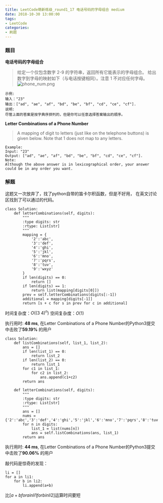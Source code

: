 ```yaml
---
title: LeetCode萌新练级_round1_17 电话号码的字母组合 medium
date: 2018-10-30 13:00:00
tags:
- LeetCode
categories:
- 刷题
---
```


### 题目

**电话号码的字母组合**

> 给定一个仅包含数字 2-9 的字符串，返回所有它能表示的字母组合。
给出数字到字母的映射如下（与电话按键相同）。注意 1 不对应任何字母。
![phone_num.png](https://upload-images.jianshu.io/upload_images/5588611-f2d942d4898a9631.png?imageMogr2/auto-orient/strip%7CimageView2/2/w/1240)
```
示例:
输入："23"
输出：["ad", "ae", "af", "bd", "be", "bf", "cd", "ce", "cf"].
说明:
尽管上面的答案是按字典序排列的，但是你可以任意选择答案输出的顺序。
```

**Letter Combinations of a Phone Number**

> A mapping of digit to letters (just like on the telephone buttons) is given below. Note that 1 does not map to any letters.
```
Example:
Input: "23"
Output: ["ad", "ae", "af", "bd", "be", "bf", "cd", "ce", "cf"].
Note:
Although the above answer is in lexicographical order, your answer could be in any order you want.
```

### 解题

这题又一次放弃了，找了python自带的笛卡尔积函数，但是不好用，
在英文讨论区找到了可以通过的代码。
```Python3
class Solution:
    def letterCombinations(self, digits):
        """
        :type digits: str
        :rtype: List[str]
        """
        mapping = {
            '2':'abc',
            '3':'def',
            '4':'ghi',
            '5':'jkl',
            '6':'mno',
            '7':'pqrs',
            '8':'tuv',
            '9':'wxyz'
        }
        if len(digits) == 0:
            return []
        if len(digits) == 1:
            return list(mapping[digits[0]])
        prev = self.letterCombinations(digits[:-1])
        additional = mapping[digits[-1]]
        return [s + c for s in prev for c in additional]
```
时间复杂度：$O((3~4)^n)$
空间复杂度：$O(1)$

执行用时: **48 ms**, 在Letter Combinations of a Phone Number的Python3提交中击败了**59.19%** 的用户

```python3
class Solution:
    def listCombinations(self, list_1, list_2):
        ans = []
        if len(list_1) == 0:
            return list_2
        if len(list_2) == 0:
            return list_1
        for c1 in list_1:
            for c2 in list_2:
                ans.append(c1+c2)
        return ans

    def letterCombinations(self, digits):
        """
        :type digits: str
        :rtype: List[str]
        """      
        ans = []
        nums = {'2':'abc','3':'def','4':'ghi','5':'jkl','6':'mno','7':'pqrs','8':'tuv','9':'wxyz'}
        for n in digits:
            list_1 = list(nums[n])
            ans = self.listCombinations(ans, list_1)
        return ans
```

执行用时: **44 ms**, 在Letter Combinations of a Phone Number的Python3提交中击败了**90.06%** 的用户

敲代码是惊奇的发现：
```
li = []
for a in li1:
    for b in li2:
        li.append(a+b)
```
比$[a+b for a in li1 for b in li2]$运算时间要短
